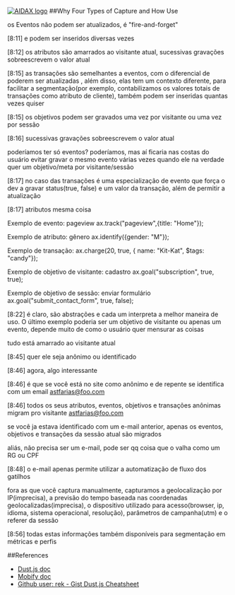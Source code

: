 [![AIDAX logo](https://raw.githubusercontent.com/astfarias/aidax/master/files/img/logo/logo2-less.png)](http://aidaxbi.com/)
##Why Four Types of Capture and How Use

os Eventos não podem ser atualizados, é "fire-and-forget"

[8:11] 
e podem ser inseridos diversas vezes

[8:12] 
os atributos são amarrados ao visitante atual, sucessivas gravações sobreescrevem o valor atual

[8:15] 
as transações são semelhantes a eventos, com o diferencial de poderem ser atualizadas , além disso, elas tem um contexto diferente, para facilitar a segmentação(por exemplo, contabilizamos os valores totais de transações como atributo de cliente), também podem ser inseridas quantas vezes quiser

[8:15] 
os objetivos podem ser gravados uma vez por visitante ou uma vez por sessão

[8:16] 
sucessivas gravações sobreescrevem o valor atual

poderíamos ter só eventos? poderíamos, mas aí ficaria nas costas do usuário evitar gravar o mesmo evento várias vezes quando ele na verdade quer um objetivo/meta por visitante/sessão

[8:17] 
no caso das transações é uma especialização de evento que força o dev a gravar status(true, false) e um valor da transação, além de permitir a atualização

[8:17] 
atributos mesma coisa

Exemplo de evento: pageview
ax.track("pageview",{title: "Home"});

Exemplo de atributo: gênero
ax.identify({gender: "M"});

Exemplo de transação:
ax.charge(20, true, { name: "Kit-Kat", $tags: "candy"});

Exemplo de objetivo de visitante: cadastro
ax.goal("subscription", true, true);

Exemplo de objetivo de sessão: enviar formulário
ax.goal("submit_contact_form", true, false);

[8:22] 
é claro, são abstrações e cada um interpreta a melhor maneira de uso. O último exemplo poderia ser um objetivo de visitante ou apenas um evento, depende muito de como o usuário quer mensurar as coisas

tudo está amarrado ao visitante atual

[8:45] 
quer ele seja anônimo ou identificado

[8:46] 
agora, algo interessante

[8:46] 
é que se você está no site como anônimo e de repente se identifica com um email astfarias@foo.com

[8:46] 
todos os seus atributos, eventos, objetivos e transações anônimas migram pro visitante astfarias@foo.com

se você ja estava identificado com um e-mail anterior, apenas os eventos, objetivos e transações da sessão atual são migrados

aliás, não precisa ser um e-mail, pode ser qq coisa que o valha como um RG ou CPF

[8:48] 
o e-mail apenas permite utilizar a automatização de fluxo dos gatilhos

fora as que você captura manualmente, capturamos a geolocalização por IP(imprecisa), a previsão do tempo baseada nas coordenadas geolocalizadas(imprecisa), o dispositivo utilizado para acesso(browser,  ip, idioma, sistema operacional, resolução), parâmetros de campanha(utm) e o referer da sessão

[8:56] 
todas estas informações também disponíveis para segmentação em métricas e perfis  

##References

* [Dust.js doc](http://www.dustjs.com/docs/)
* [Mobify doc](http://adaptivejs.mobify.com/v2.0/docs/)
* [Github user: rek - Gist Dust.js Cheatsheet ](https://gist.github.com/rek/f18a7e38b8e4e3686584)